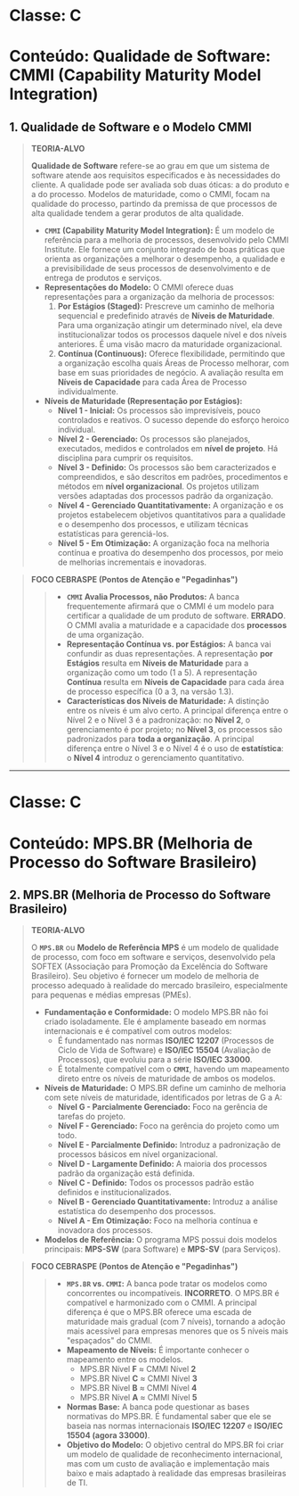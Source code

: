 # Classe: C
# Conteúdo: Qualidade de Software: CMMI (Capability Maturity Model Integration)

## 1. Qualidade de Software e o Modelo CMMI

> **TEORIA-ALVO**
>
> **Qualidade de Software** refere-se ao grau em que um sistema de software atende aos requisitos especificados e às necessidades do cliente. A qualidade pode ser avaliada sob duas óticas: a do produto e a do processo. Modelos de maturidade, como o CMMI, focam na qualidade do processo, partindo da premissa de que processos de alta qualidade tendem a gerar produtos de alta qualidade.
>
> * **`CMMI` (Capability Maturity Model Integration):** É um modelo de referência para a melhoria de processos, desenvolvido pelo CMMI Institute. Ele fornece um conjunto integrado de boas práticas que orienta as organizações a melhorar o desempenho, a qualidade e a previsibilidade de seus processos de desenvolvimento e de entrega de produtos e serviços.
> * **Representações do Modelo:** O CMMI oferece duas representações para a organização da melhoria de processos:
>     1.  **Por Estágios (Staged):** Prescreve um caminho de melhoria sequencial e predefinido através de **Níveis de Maturidade**. Para uma organização atingir um determinado nível, ela deve institucionalizar todos os processos daquele nível e dos níveis anteriores. É uma visão macro da maturidade organizacional.
>     2.  **Contínua (Continuous):** Oferece flexibilidade, permitindo que a organização escolha quais Áreas de Processo melhorar, com base em suas prioridades de negócio. A avaliação resulta em **Níveis de Capacidade** para cada Área de Processo individualmente.
> * **Níveis de Maturidade (Representação por Estágios):**
>     * **Nível 1 - Inicial:** Os processos são imprevisíveis, pouco controlados e reativos. O sucesso depende do esforço heroico individual.
>     * **Nível 2 - Gerenciado:** Os processos são planejados, executados, medidos e controlados em **nível de projeto**. Há disciplina para cumprir os requisitos.
>     * **Nível 3 - Definido:** Os processos são bem caracterizados e compreendidos, e são descritos em padrões, procedimentos e métodos em **nível organizacional**. Os projetos utilizam versões adaptadas dos processos padrão da organização.
>     * **Nível 4 - Gerenciado Quantitativamente:** A organização e os projetos estabelecem objetivos quantitativos para a qualidade e o desempenho dos processos, e utilizam técnicas estatísticas para gerenciá-los.
>     * **Nível 5 - Em Otimização:** A organização foca na melhoria contínua e proativa do desempenho dos processos, por meio de melhorias incrementais e inovadoras.

> **FOCO CEBRASPE (Pontos de Atenção e "Pegadinhas")**
>
> > * **`CMMI` Avalia Processos, não Produtos:** A banca frequentemente afirmará que o CMMI é um modelo para certificar a qualidade de um produto de software. **ERRADO**. O CMMI avalia a maturidade e a capacidade dos **processos** de uma organização.
> > * **Representação Contínua vs. por Estágios:** A banca vai confundir as duas representações. A representação **por Estágios** resulta em **Níveis de Maturidade** para a organização como um todo (1 a 5). A representação **Contínua** resulta em **Níveis de Capacidade** para cada área de processo específica (0 a 3, na versão 1.3).
> > * **Características dos Níveis de Maturidade:** A distinção entre os níveis é um alvo certo. A principal diferença entre o Nível 2 e o Nível 3 é a padronização: no **Nível 2**, o gerenciamento é por projeto; no **Nível 3**, os processos são padronizados para **toda a organização**. A principal diferença entre o Nível 3 e o Nível 4 é o uso de **estatística**: o **Nível 4** introduz o gerenciamento quantitativo.

---
# Classe: C
# Conteúdo: MPS.BR (Melhoria de Processo do Software Brasileiro)

## 2. MPS.BR (Melhoria de Processo do Software Brasileiro)

> **TEORIA-ALVO**
>
> O **`MPS.BR`** ou **Modelo de Referência MPS** é um modelo de qualidade de processo, com foco em software e serviços, desenvolvido pela SOFTEX (Associação para Promoção da Excelência do Software Brasileiro). Seu objetivo é fornecer um modelo de melhoria de processo adequado à realidade do mercado brasileiro, especialmente para pequenas e médias empresas (PMEs).
>
> * **Fundamentação e Conformidade:** O modelo MPS.BR não foi criado isoladamente. Ele é amplamente baseado em normas internacionais e é compatível com outros modelos:
>     * É fundamentado nas normas **ISO/IEC 12207** (Processos de Ciclo de Vida de Software) e **ISO/IEC 15504** (Avaliação de Processos), que evoluiu para a série **ISO/IEC 33000**.
>     * É totalmente compatível com o **`CMMI`**, havendo um mapeamento direto entre os níveis de maturidade de ambos os modelos.
> * **Níveis de Maturidade:** O MPS.BR define um caminho de melhoria com sete níveis de maturidade, identificados por letras de G a A:
>     * **Nível G - Parcialmente Gerenciado:** Foco na gerência de tarefas do projeto.
>     * **Nível F - Gerenciado:** Foco na gerência do projeto como um todo.
>     * **Nível E - Parcialmente Definido:** Introduz a padronização de processos básicos em nível organizacional.
>     * **Nível D - Largamente Definido:** A maioria dos processos padrão da organização está definida.
>     * **Nível C - Definido:** Todos os processos padrão estão definidos e institucionalizados.
>     * **Nível B - Gerenciado Quantitativamente:** Introduz a análise estatística do desempenho dos processos.
>     * **Nível A - Em Otimização:** Foco na melhoria contínua e inovadora dos processos.
> * **Modelos de Referência:** O programa MPS possui dois modelos principais: **MPS-SW** (para Software) e **MPS-SV** (para Serviços).

> **FOCO CEBRASPE (Pontos de Atenção e "Pegadinhas")**
>
> > * **`MPS.BR` vs. `CMMI`:** A banca pode tratar os modelos como concorrentes ou incompatíveis. **INCORRETO**. O MPS.BR é compatível e harmonizado com o CMMI. A principal diferença é que o MPS.BR oferece uma escada de maturidade mais gradual (com 7 níveis), tornando a adoção mais acessível para empresas menores que os 5 níveis mais "espaçados" do CMMI.
> > * **Mapeamento de Níveis:** É importante conhecer o mapeamento entre os modelos.
> >     * MPS.BR Nível **F** ≈ CMMI Nível **2**
> >     * MPS.BR Nível **C** ≈ CMMI Nível **3**
> >     * MPS.BR Nível **B** ≈ CMMI Nível **4**
> >     * MPS.BR Nível **A** ≈ CMMI Nível **5**
> > * **Normas Base:** A banca pode questionar as bases normativas do MPS.BR. É fundamental saber que ele se baseia nas normas internacionais **ISO/IEC 12207** e **ISO/IEC 15504 (agora 33000)**.
> > * **Objetivo do Modelo:** O objetivo central do MPS.BR foi criar um modelo de qualidade de reconhecimento internacional, mas com um custo de avaliação e implementação mais baixo e mais adaptado à realidade das empresas brasileiras de TI.